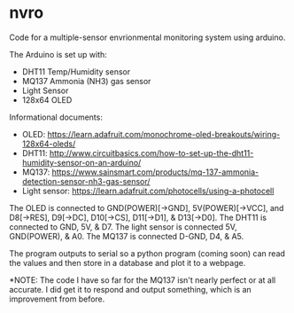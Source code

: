 # nvro
Code for a multiple-sensor envrionmental monitoring system using arduino.

The Arduino is set up with:
 - DHT11 Temp/Humidity sensor
 - MQ137 Ammonia (NH3) gas sensor
 - Light Sensor
 - 128x64 OLED
 
Informational documents:
 - OLED: https://learn.adafruit.com/monochrome-oled-breakouts/wiring-128x64-oleds/
 - DHT11: http://www.circuitbasics.com/how-to-set-up-the-dht11-humidity-sensor-on-an-arduino/
 - MQ137: https://www.sainsmart.com/products/mq-137-ammonia-detection-sensor-nh3-gas-sensor/
 - Light sensor: https://learn.adafruit.com/photocells/using-a-photocell

The OLED is connected to GND(POWER)[->GND], 5V(POWER)[->VCC], and D8[->RES], D9[->DC], D10[->CS], D11[->D1], & D13[->D0]. 
The DHT11 is connected to GND, 5V, & D7.
The light sensor is connected 5V, GND(POWER), & A0.
The MQ137 is connected D-GND, D4, & A5.

The program outputs to serial so a python program (coming soon) can read the values and then store in a database and plot it to a webpage.

*NOTE: The code I have so far for the MQ137 isn't nearly perfect or at all accurate. I did get it to respond and output something, which is an improvement from before.
